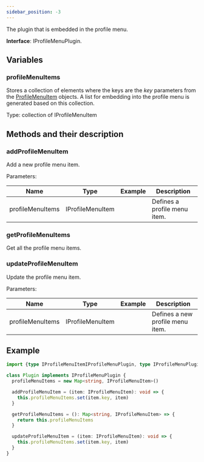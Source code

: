 ```yaml
---
sidebar_position: -3
---
```


The plugin that is embedded in the profile menu.

**Interface**: IProfileMenuPlugin.

## Variables

### profileMenuItems

Stores a collection of elements where the keys are the *key* parameters from the [ProfileMenuItem](../plugin-items/ProfileMenuItem.md) objects. A list for embedding into the profile menu is generated based on this collection.

Type: collection of IProfileMenuItem

## Methods and their description

### addProfileMenuItem

Add a new profile menu item.

Parameters:

| Name             | Type             | Example | Description                  |
| ---------------- | ---------------- | ------- | ---------------------------- |
| profileMenuItems | IProfileMenuItem |         | Defines a profile menu item. |

### getProfileMenuItems

Get all the profile menu items.

### updateProfileMenuItem

Update the profile menu item.

Parameters:

| Name             | Type             | Example | Description                      |
| ---------------- | ---------------- | ------- | -------------------------------- |
| profileMenuItems | IProfileMenuItem |         | Defines a new profile menu item. |

## Example

``` ts
import {type IProfileMenuItemIProfileMenuPlugin, type IProfileMenuPlugin} from "@onlyoffice/docspace-plugin-sdk"

class Plugin implements IProfileMenuPlugin {
  profileMenuItems = new Map<string, IProfileMenuItem>()

  addProfileMenuItem = (item: IProfileMenuItem): void => {
    this.profileMenuItems.set(item.key, item)
  }

  getProfileMenuItems = (): Map<string, IProfileMenuItem> => {
    return this.profileMenuItems
  }

  updateProfileMenuItem = (item: IProfileMenuItem): void => {
    this.profileMenuItems.set(item.key, item)
  }
}
```
